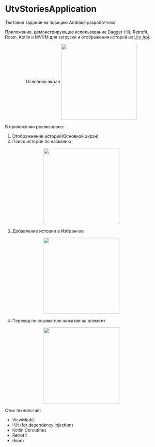 # UtvStoriesApplication
Тестовое задание на позицию Android-разработчика

Приложение, демонстрирующее использование Dagger Hilt, Retrofit, Room, Kotlin и MVVM для загрузки и отображения историй из [Utv Api](https://utv.ru/api/v0/stories/).

<p align="center">
  Основной экран
  <img align="center" src="https://github.com/emilsh1994/UtvStoriesApplication/assets/43206622/83c01242-c577-44fa-a8c8-908ad64b4553" width="250">
</p>

В приложении реализовано:
1) Отображнение историй(Основной экран)
2) Поиск истории по названию

<p align="center">
  <img align="center" src="https://github.com/emilsh1994/UtvStoriesApplication/assets/43206622/29e88ba2-fcce-4acd-877d-10d49f43f8c1" width="250">
</p>

3) Добавление истории в Избранное

<p align="center">
  <img align="center" src="https://github.com/emilsh1994/UtvStoriesApplication/assets/43206622/99585d1b-2d65-4c55-9dbd-5ce950bbb0bf" width="250">
</p>

4) Переход по ссылке при нажатии на элемент
<p align="center">
  <img align="center" src="https://github.com/emilsh1994/UtvStoriesApplication/assets/43206622/7dec4cd9-04b2-4087-8b54-65851b4bf437" width="250">
</p>







  

Стек технологий:  
 * ViewModel
 * Hilt (for dependency injection)
 * Kotlin Coroutines
 * Retrofit
 * Room


